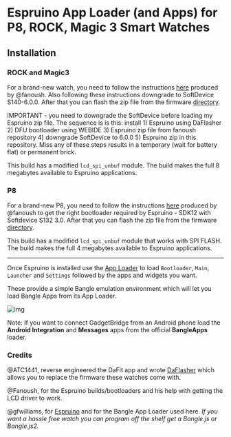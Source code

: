 Espruino App Loader (and Apps) for  P8, ROCK, Magic 3 Smart Watches
==============================

## Installation

### ROCK and Magic3
For a brand-new watch, you need to follow the instructions [here](https://github.com/fanoush/ds-d6/tree/master/espruino/DFU/Magic3) produced by @fanoush. Also following these instructions downgrade to SoftDevice S140-6.0.0.  After that you can flash the zip file from the firmware [directory](https://github.com/jeffmer/WatchApps/tree/main/firmware).  

IMPORTANT - you need to downgrade the SoftDevice before loading my Espruino zip file. The sequence is is this: install 1) Espruino using DaFlasher 2) DFU bootloader using WEBIDE  3)  Espruino zip file from fanoush repository 4) downgrade SoftDevice to 6.0.0 5) Espruino zip in this repository. Miss any of these steps results in a temporary (wait for battery flat) or permanent brick.

This build has a modified `lcd_spi_unbuf` module. The build makes the full 8 megabytes available to Espruino applications. 

### P8
For a brand-new P8, you need to follow the instructions [here](https://github.com/fanoush/ds-d6/tree/master/espruino/DFU/P8) produced by @fanoush to get the right bootloader required by Espruino - SDK12 with Softdevice S132 3.0. After that you can flash the zip file from the firmware [directory](https://github.com/jeffmer/WatchApps/tree/main/firmware).

This build has a modified `lcd_spi_unbuf` module that works with SPI FLASH. The build makes the full 4 megabytes available to Espruino applications. 

________________________________________________________

Once Espruino is installed use the [App Loader](https://abhigkar.github.io/WatchApps/) to load `Bootloader`, `Main`, `Launcher` and `Settings` followed by the apps and widgets you want.

These provide a simple Bangle emulation environment which will let you load Bangle Apps from its App Loader. 

![img](img/rock_pic.jpeg)

Note: If you want to connect GadgetBridge from an Android phone load the **Android Integration** and **Messages** apps from the official **BangleApps** loader.

### Credits

@ATC1441, reverse engineered the DaFit app and wrote [DaFlasher](https://play.google.com/store/apps/details?id=com.atcnetz.paatc.patc&gl=US) which allows you to replace the firmware these watches come with.

@Fanoush, for the Espruino builds/bootloaders and his help with getting the LCD driver to work.

@gfwilliams, for [Espruino](https://www.espruino.com/) and for the Bangle App Loader used here. *If you want a hassle free watch you can program off the shelf get a Bangle.js or Bangle.js2.*


